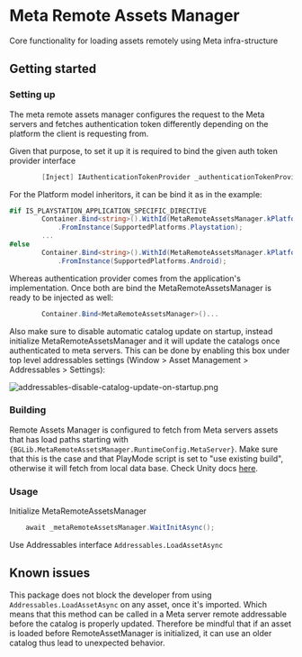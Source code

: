 # Meta Remote Assets Manager
Core functionality for loading assets remotely using Meta infra-structure

## Getting started

### Setting up
The meta remote assets manager configures the request to the Meta servers and fetches authentication token differently depending on
the platform the client is requesting from.

Given that purpose, to set it up it is required to bind the given auth token provider interface
```csharp
        [Inject] IAuthenticationTokenProvider _authenticationTokenProvider;
```

For the Platform model inheritors, it can be bind it as in the example:
```csharp
#if IS_PLAYSTATION_APPLICATION_SPECIFIC_DIRECTIVE
        Container.Bind<string>().WithId(MetaRemoteAssetsManager.kPlatformInjectId)
            .FromInstance(SupportedPlatforms.Playstation);
        ...
#else
        Container.Bind<string>().WithId(MetaRemoteAssetsManager.kPlatformInjectId)
            .FromInstance(SupportedPlatforms.Android);
```

Whereas authentication provider comes from the application's implementation. Once both are bind the 
MetaRemoteAssetsManager is ready to be injected as well:

```csharp
        Container.Bind<MetaRemoteAssetsManager>()...
```

Also make sure to disable automatic catalog update on startup, instead initialize MetaRemoteAssetsManager and it will update
the catalogs once authenticated to meta servers. This can be done by enabling this box under top level addressables settings
(Window > Asset Management > Addressables > Settings):

![addressables-disable-catalog-update-on-startup.png](addressables-disable-catalog-update-on-startup.png)

### Building
Remote Assets Manager is configured to fetch from Meta servers assets that has load paths starting with `{BGLib.MetaRemoteAssetsManager.RuntimeConfig.MetaServer}`.
Make sure that this is the case and that PlayMode script is set to "use existing build", otherwise it will fetch from local data base. Check Unity docs [here](https://docs.unity3d.com/Packages/com.unity.addressables@1.19/manual/RemoteContentDistribution.html).

### Usage

Initialize MetaRemoteAssetsManager

```csharp
    await _metaRemoteAssetsManager.WaitInitAsync();
```

Use Addressables interface `Addressables.LoadAssetAsync`

## Known issues

This package does not block the developer from using `Addressables.LoadAssetAsync` on any asset, once it's imported. Which means that
this method can be called in a Meta server remote addressable before the catalog is properly updated. Therefore be mindful that if an asset
is loaded before RemoteAssetManager is initialized, it can use an older catalog thus lead to unexpected behavior.
